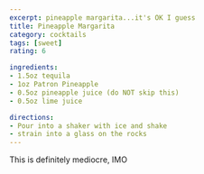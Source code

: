 ```yaml
---
excerpt: pineapple margarita...it's OK I guess
title: Pineapple Margarita
category: cocktails
tags: [sweet]
rating: 6

ingredients:
- 1.5oz tequila
- 1oz Patron Pineapple
- 0.5oz pineapple juice (do NOT skip this)
- 0.5oz lime juice

directions:
- Pour into a shaker with ice and shake
- strain into a glass on the rocks
---
```


This is definitely mediocre, IMO